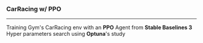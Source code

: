 ### CarRacing w/ PPO
-------------
Training Gym's CarRacing env with an **PPO** Agent from **Stable Baselines 3**
Hyper parameters search using **Optuna**'s study

